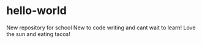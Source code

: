 # hello-world
New repository for school
New to code writing and cant wait to learn! Love the sun and eating tacos!
